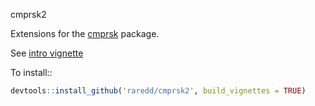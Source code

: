 cmprsk2

Extensions for the [cmprsk](https://cran.r-project.org/web/packages/cmprsk/index.html) package.

See [intro vignette](./vignette/cmprsk2.Rmd)

To install::

```r
devtools::install_github('raredd/cmprsk2', build_vignettes = TRUE)
```
